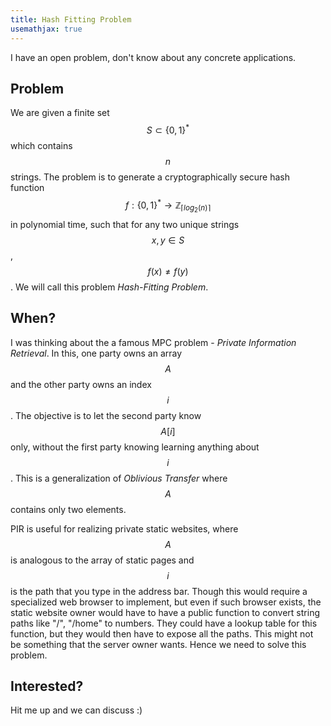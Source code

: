 ```yaml
---
title: Hash Fitting Problem
usemathjax: true
---
```


I have an open problem, don't know about any concrete applications.

## Problem

We are given a finite set $$S \subset \{0, 1\}^*$$ which contains $$n$$ strings. The problem is to generate a cryptographically secure hash function &nbsp; $$ f: \{0, 1\}^* \longrightarrow \mathbb{Z}_{\lceil log_2(n) \rceil}$$ in polynomial time, such that for any two unique strings $$x, y \in S$$, &nbsp; $$f(x) \neq f(y)$$. We will call this problem _Hash-Fitting Problem_.

## When?

I was thinking about the a famous MPC problem  - _Private Information Retrieval_. In this, one party owns an array $$A$$ and the other party owns an index $$i$$. The objective is to let the second party know $$A[i]$$ only, without the first party knowing learning anything about $$i$$. This is a generalization of _Oblivious Transfer_ where $$A$$ contains only two elements.

PIR is useful for realizing private static websites, where $$A$$ is analogous to the array of static pages and $$i$$ is the path that you type in the address bar. Though this would require a specialized web browser to implement, but even if such browser exists, the static website owner would have to have a public function to convert string paths like "/", "/home" to numbers. They could have a lookup table for this function, but they would then have to expose all the paths. This might not be something that the server owner wants. Hence we need to solve this problem.

## Interested?

Hit me up and we can discuss :)
